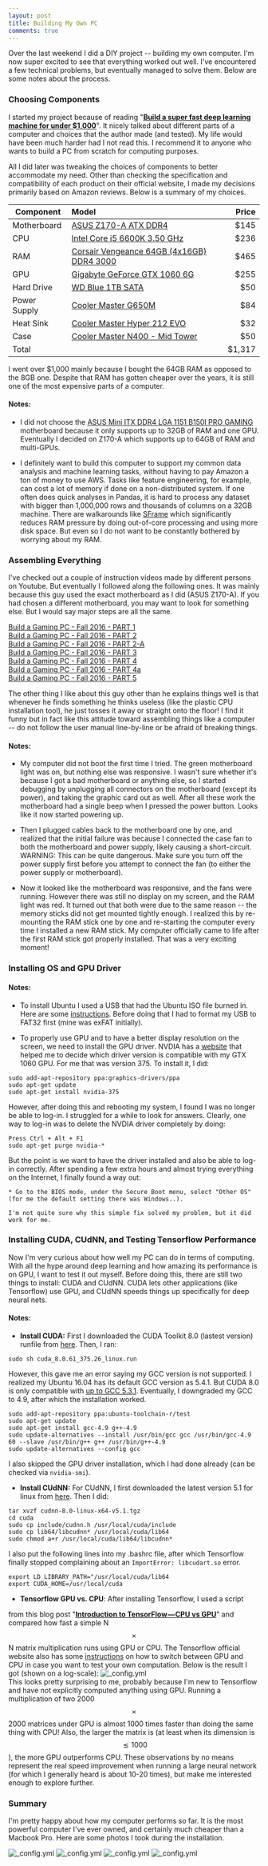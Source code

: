 ```yaml
---
layout: post
title: Building My Own PC
comments: true
---
```


Over the last weekend I did a DIY project -- building my own computer. I'm now super excited to see that everything worked out well. I've encountered a few technical problems, but eventually managed to solve them. Below are some notes about the process.

### Choosing Components

I started my project because of reading "[**Build a super fast deep learning machine for under $1,000**](https://www.oreilly.com/learning/build-a-super-fast-deep-learning-machine-for-under-1000)". It nicely talked about different parts of a computer and choices that the author made (and tested). My life would have been much harder had I not read this. I recommend it to anyone who wants to build a PC from scratch for computing purposes.

All I did later was tweaking the choices of components to better accommodate my need. Other than checking the specification and compatibility of each product on their official website, I made my decisions primarily based on Amazon reviews. Below is a summary of my choices.

| Component     | Model |  Price |
| ------------- |:------| ------:|
| Motherboard   |[ASUS Z170-A ATX DDR4](https://www.amazon.com/gp/product/B012NH05UW/ref=oh_aui_detailpage_o02_s01?ie=UTF8&psc=1) | $145 |
| CPU           |[Intel Core i5 6600K 3.50 GHz](https://www.amazon.com/gp/product/B012M8M7TY/ref=oh_aui_detailpage_o02_s01?ie=UTF8&psc=1)  |    $236 |
| RAM           |[Corsair Vengeance 64GB (4x16GB) DDR4 3000](https://www.amazon.com/gp/product/B01HKF3TXM/ref=oh_aui_detailpage_o02_s00?ie=UTF8&psc=1)       |   $465   |
| GPU           |[Gigabyte GeForce GTX 1060 6G](https://www.amazon.com/gp/product/B01JNUO6BG/ref=oh_aui_detailpage_o02_s01?ie=UTF8&psc=1)      |     $255 |
| Hard Drive    |[WD Blue 1TB SATA](https://www.amazon.com/gp/product/B0088PUEPK/ref=oh_aui_detailpage_o02_s01?ie=UTF8&psc=1)  |  $50 |
| Power Supply  |[Cooler Master G650M](https://www.amazon.com/gp/product/B00MAZK6IO/ref=oh_aui_detailpage_o01_s00?ie=UTF8&psc=1)       |    $84 |
| Heat Sink     |[Cooler Master Hyper 212 EVO](https://www.amazon.com/gp/product/B005O65JXI/ref=oh_aui_detailpage_o01_s01?ie=UTF8&psc=1)       |     $32 |
| Case          |[Cooler Master N400 - Mid Tower](https://www.amazon.com/gp/product/B00DKXXBU0/ref=oh_aui_detailpage_o01_s00?ie=UTF8&psc=1)       |     $50 |
| Total         |       |     $1,317 |

I went over $1,000 mainly because I bought the 64GB RAM as opposed to the 8GB one. Despite that RAM has gotten cheaper over the years, it is still one of the most expensive parts of a computer.


#### Notes:
  * I did not choose the [ASUS Mini ITX DDR4 LGA 1151 B150I PRO GAMING](https://www.asus.com/us/Motherboards/B150I-PRO-GAMING-WIFI-AURA/) motherboard because it only supports up to 32GB of RAM and one GPU. Eventually I decided on Z170-A which supports up to 64GB of RAM and multi-GPUs.

  * I definitely want to build this computer to support my common data analysis and machine learning tasks, without having to pay Amazon a ton of money to use AWS. Tasks like feature engineering, for example, can cost a lot of memory if done on a non-distributed system. If one often does quick analyses in Pandas, it is hard to process any dataset with bigger than 1,000,000 rows and thousands of columns on a 32GB machine. There are walkarounds like [SFrame](https://github.com/turi-code/SFrame) which significantly reduces RAM pressure by doing out-of-core processing and using more disk space. But even so I do not want to be constantly bothered by worrying about my RAM.  


### Assembling Everything

I've checked out a couple of instruction videos made by different persons on Youtube. But eventually I followed along the following ones. It was mainly because this guy used the exact motherboard as I did (ASUS Z170-A). If you had chosen a different motherboard, you may want to look for something else. But I would say major steps are all the same.

[Build a Gaming PC - Fall 2016 - PART 1](https://www.youtube.com/watch?v=xke5Kn51vqI)    
[Build a Gaming PC - Fall 2016 - PART 2](https://www.youtube.com/watch?v=jnBG8y0zPBM)  
[Build a Gaming PC - Fall 2016 - PART 2-A](https://www.youtube.com/watch?v=pJGz-grwSlQ)  
[Build a Gaming PC - Fall 2016 - PART 3](https://www.youtube.com/watch?v=pauR2zeGhoA)  
[Build a Gaming PC - Fall 2016 - PART 4](https://www.youtube.com/watch?v=fDzX-usyrZY&t=638s)  
[Build a Gaming PC - Fall 2016 - PART 4a](https://www.youtube.com/watch?v=27z3EJLAbn0&t=103s)  
[Build a Gaming PC - Fall 2016 - PART 5](https://www.youtube.com/watch?v=WSmCFIkjgko)  

The other thing I like about this guy other than he explains things well is that whenever he finds something he thinks useless (like the plastic CPU installation tool), he just tosses it away or straight onto the floor! I find it funny but in fact like this attitude toward assembling things like a computer -- do not follow the user manual line-by-line or be afraid of breaking things.  

#### Notes:  
  * My computer did not boot the first time I tried. The green motherboard light was on, but nothing else was responsive. I wasn't sure whether it's because I got a bad motherboard or anything else, so I started debugging by unplugging all connectors on the motherboard (except its power), and taking the graphic card out as well. After all these work the motherboard had a single beep when I pressed the power button. Looks like it now started powering up.

  * Then I plugged cables back to the motherboard one by one, and realized that the initial failure was because I connected the case fan to both the motherboard and power supply, likely causing a short-circuit. WARNING: This can be quite dangerous. Make sure you turn off the power supply first before you attempt to connect the fan (to either the power supply or motherboard).
  <!---
  It turned out that this could be quite dangerous. There was once when I had the power supply on and was trying to connect the fan to the power supply (while the other side of the fan was still connected to the motherboard). I immediately heard a very sharp electric-shock sound and the computer shut off automatically. Luckily, my motherboard was not destroyed. So always remember to turn off the power supply before connecting anything else to it.
  -->

  * Now it looked like the motherboard was responsive, and the fans were running. However there was still no display on my screen, and the RAM light was red. It turned out that both were due to the same reason -- the memory sticks did not get mounted tightly enough. I realized this by re-mounting the RAM stick one by one and re-starting the computer every time I installed a new RAM stick. My computer officially came to life after the first RAM stick got properly installed. That was a very exciting moment!  



### Installing OS and GPU Driver

#### Notes:
  * To install Ubuntu I used a USB that had the Ubuntu ISO file burned in. Here are some [instructions](https://www.ubuntu.com/download/desktop/create-a-usb-stick-on-macos). Before doing that I had to format my USB to FAT32 first (mine was exFAT initially).

  * To properly use GPU and to have a better display resolution on the screen, we need to install the GPU driver. NVDIA has a [website](http://www.nvidia.com/Download/index.aspx) that helped me to decide which driver version is compatible with my GTX 1060 GPU. For me that was version 375. To install it, I did:
  ```
  sudo add-apt-repository ppa:graphics-drivers/ppa
  sudo apt-get update
  sudo apt-get install nvidia-375
  ```
  However, after doing this and rebooting my system, I found I was no longer be able to log-in. I struggled for a while to look for answers. Clearly, one way to log-in was to delete the NVDIA driver completely by doing:
  ```
  Press Ctrl + Alt + F1
  sudo apt-get purge nvidia-*
  ```
  But the point is we want to have the driver installed and also be able to log-in correctly. After spending a few extra hours and almost trying everything on the Internet, I finally found a way out:

    * Go to the BIOS mode, under the Secure Boot menu, select "Other OS" (for me the default setting there was Windows..).

    I'm not quite sure why this simple fix solved my problem, but it did work for me.

### Installing CUDA, CUdNN, and Testing Tensorflow Performance

Now I'm very curious about how well my PC can do in terms of computing. With all the hype around deep learning and how amazing its performance is on GPU, I want to test it out myself. Before doing this, there are still two things to install: CUDA and CUdNN. CUDA lets other applications (like Tensorflow) use GPU, and CUdNN speeds things up specifically for deep neural nets.

#### Notes:
  * **Install CUDA:** First I downloaded the CUDA Toolkit 8.0 (lastest version) runfile from [here](https://developer.nvidia.com/cuda-downloads). Then, I ran:
  ```
  sudo sh cuda_8.0.61_375.26_linux.run
  ```
  However, this gave me an error saying my GCC version is not supported. I realized my Ubuntu 16.04 has its default GCC version as 5.4.1. But CUDA 8.0 is only compatible with [up to GCC 5.3.1](http://docs.nvidia.com/cuda/cuda-installation-guide-linux/#axzz4aU1UITRt). Eventually, I downgraded my GCC to 4.9, after which the installation worked.
  ```
  sudo add-apt-repository ppa:ubuntu-toolchain-r/test
  sudo apt-get update
  sudo apt-get install gcc-4.9 g++-4.9
  sudo update-alternatives --install /usr/bin/gcc gcc /usr/bin/gcc-4.9 60 --slave /usr/bin/g++ g++ /usr/bin/g++-4.9  
  sudo update-alternatives --config gcc
  ```
  I also skipped the GPU driver installation, which I had done already (can be checked via `nvidia-smi`).

  * **Install CUdNN:** For CUdNN, I first downloaded the latest version 5.1 for linux from [here](https://developer.nvidia.com/cudnn). Then I did:
  ```
  tar xvzf cudnn-8.0-linux-x64-v5.1.tgz
  cd cuda
  sudo cp include/cudnn.h /usr/local/cuda/include
  sudo cp lib64/libcudnn* /usr/local/cuda/lib64
  sudo chmod a+r /usr/local/cuda/lib64/libcudnn*
  ```
  I also put the following lines into my .bashrc file, after which Tensorflow finally stopped complaining about an `ImportError: libcudart.so` error.
  ```
  export LD_LIBRARY_PATH="/usr/local/cuda/lib64
  export CUDA_HOME=/usr/local/cuda
  ```

  * **Tensorflow GPU vs. CPU**: After installing Tensorflow, I used a script
  <!--
  [script](https://gist.github.com/3h4/f6e9cabbead201056c4705c2590d3d21#file-0-matrix-py)
  -->
  from this blog post "[**Introduction to TensorFlow — CPU vs GPU**](https://medium.com/@erikhallstrm/hello-world-tensorflow-649b15aed18c#.ipfyuf5a2)" and compared how fast a simple N$$\times$$N matrix multiplication runs using GPU or CPU. The Tensorflow official website also has some [instructions](https://www.tensorflow.org/tutorials/using_gpu) on how to switch between GPU and CPU in case you want to test your own computation. Below is the result I got (shown on a log-scale):
  ![_config.yml](/images/2017-03-01-build_a_pc/results.png)  
  This looks pretty surprising to me, probably because I'm new to Tensorflow and have not explicitly computed anything using GPU. Running a multiplication of two 2000$$\times$$2000 matrices under GPU is almost 1000 times faster than doing the same thing with CPU! Also, the larger the matrix is (at least when its dimension is $$\lesssim1000$$), the more GPU outperforms CPU. These observations by no means represent the real speed improvement when running a large neural network (for which I generally heard is about 10-20 times), but make me interested enough to explore further.


### Summary

I'm pretty happy about how my computer performs so far. It is the most powerful computer I've ever owned, and certainly much cheaper than a Macbook Pro. Here are some photos I took during the installation.

![_config.yml](/images/2017-03-01-build_a_pc/IMG_0730.jpg)
![_config.yml](/images/2017-03-01-build_a_pc/IMG_0737.jpg)
![_config.yml](/images/2017-03-01-build_a_pc/IMG_0740.jpg)
![_config.yml](/images/2017-03-01-build_a_pc/IMG_0741.jpg)
